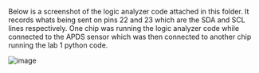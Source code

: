 Below is a screenshot of the logic analyzer code attached in this folder. It records whats being sent on pins 22 and 23 which are the SDA and SCL lines respectively. One chip was running the logic analyzer code while connected to the APDS sensor which was then connected to another chip running the lab 1 python code.

![image](https://user-images.githubusercontent.com/114199773/205519547-9806c053-844a-4754-ab54-c089a2aa1312.png)


